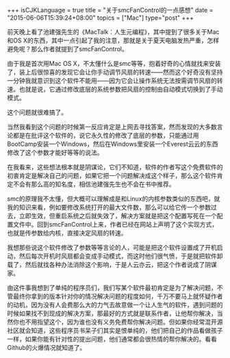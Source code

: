 +++
isCJKLanguage = true
title  = "关于smcFanControl的一点感想"
date = "2015-06-06T15:39:24+08:00"
topics = ["Mac"]
type="post"
+++

前天晚上看了池建强先生的《MacTalk：人生元编程》，其中提到了很多关于Mac和OS X的东西，其中一点引起了我的注意，那就是关于夏天电脑发热严重，怎样避免呢？那么作者就提到了smcFanControl。

由于我是首次用Mac OS X，不太懂什么是smc等等，抱着好奇的心情就找来安装了，装上后很惊喜的发现它会让你手动调节风扇的转速——然而这个好奇没有坚持一分钟我就意识到这个软件不能用——因为它会让操作系统无法按需调节风扇的转速。也就是说，它通过修改底层的系统参数把风扇的控制由自动模式切换到了手动模式。

这个问题就很难搞了。

当然我看到这个问题的时候第一反应肯定是上网去寻找答案，然而发现的大多数言论都是在批评这个软件的，说它永久性的修改了底层的参数，只能通过用BootCamp安装一个Windows，然后在Windows里安装一个Everest云云的东西修改了这个参数才能好等等的说法。

在我看来，这些想法根本就是阴谋论，它们不知道，软件的作者写这个免费软件的初衷肯定是解决自己的问题，如果它把一个问题解决成这个样子，那么这个软件肯定不会有那么高的知名度，相信池建强先生也不会在书中推荐。

smc的原理我不太懂，但大概可以理解成是和Linux的内核参数类似的东西吧，就我的知识来看，例如要修改系统打开的最大文件数，那么可以给它传一个参数过去，立即生效，但重启系统之后就失效了，解决方案就是把这个配置写死在一个配置文件中。回到smcFanControl上来，作者已经在网站上声明了这个实现方式，也就是传参数给内核，直接决定风扇的转速。

我想那些说这个软件修改了参数等等言论的人，可能是把这个软件设置成了开机启动，然后每次开机时风扇都会变成手动模式，而这时他们很气愤，于是就把软件卸载了，然后就找各种办法消除这个影响，于是人云亦云，把这个作者说成了阴谋家。

由这件事我想到了单纯的程序员们，我们写某个软件最初肯定是为了解决问题，不管最终你拿到的版本针对你的情况解决问题的程度如何，千万不要马上就怀疑作者的动机，因为没有人会费那么大的力气去故意做一个让人生气的软件，遇到问题的时候如果找不到现成的解决方案，那最好的方式就是联系作者，让他帮你解决，当然你也不用指望这个，因为谁也没有义务免费帮你解决问题。但如果你经常混开源社区就会知道，这些程序员书呆子们其实是恨单纯的，他们把自己的作品看做孩子一样，如果你能有针对性的提出问题，他们通常都会很热情的帮你解决的。看看Github的火爆情况就知道了。
